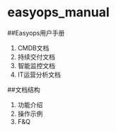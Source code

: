 # easyops_manual
##Easyops用户手册

1. CMDB文档
2. 持续交付文档
3. 智能监控文档
4. IT运营分析文档


##文档结构
1. 功能介绍
2. 操作示例
3. F&Q